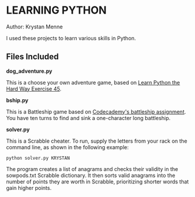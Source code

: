 # LEARNING PYTHON
Author: Krystan Menne

I used these projects to learn various skills in Python.

## Files Included

**dog_adventure.py**

This is a choose your own adventure game,
based on [Learn Python the Hard Way Exercise 45](http://learnpythonthehardway.org/book/ex45.html).

**bship.py**

This is a Battleship game based on [Codecademy's battleship assignment](https://www.codecademy.com/courses/python-beginner-en-4XuFm/0/1).
You have ten turns to find and sink a one-character long battleship.

**solver.py**

This is a Scrabble cheater. To run, supply the letters from your rack on the command line, as shown in the following example:
```
python solver.py KRYSTAN
```
The program creates a list of anagrams and checks their validity in the sowpods.txt Scrabble dictionary.
It then sorts valid anagrams into the number of points they are worth in Scrabble, prioritizing shorter words that gain higher points.